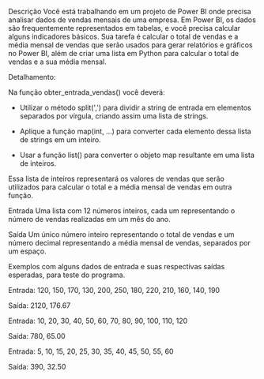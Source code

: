 Descrição
Você está trabalhando em um projeto de Power BI onde precisa analisar dados de vendas mensais de uma empresa. 
Em Power BI, os dados são frequentemente representados em tabelas, e você precisa calcular alguns indicadores básicos. 
Sua tarefa é calcular o total de vendas e a média mensal de vendas que serão usados para gerar relatórios e gráficos no Power BI, além de criar uma lista em Python para calcular o total de vendas e a sua média mensal.

Detalhamento:

Na função obter_entrada_vendas() você deverá:

* Utilizar o método split(',') para dividir a string de entrada em elementos separados por vírgula, criando assim uma lista de strings.

* Aplique a função map(int, ...) para converter cada elemento dessa lista de strings em um inteiro.

* Usar a função list() para converter o objeto map resultante em uma lista de inteiros.

Essa lista de inteiros representará os valores de vendas que serão utilizados para calcular o total e a média mensal de vendas em outra função.

Entrada
Uma lista com 12 números inteiros, cada um representando o número de vendas realizadas em um mês do ano.

Saída
Um único número inteiro representando o total de vendas e um número decimal representando a média mensal de vendas, separados por um espaço.

Exemplos com alguns dados de entrada e suas respectivas saídas esperadas, para teste do programa.

Entrada: 120, 150, 170, 130, 200, 250, 180, 220, 210, 160, 140, 190

Saída: 2120, 176.67

Entrada: 10, 20, 30, 40, 50, 60, 70, 80, 90, 100, 110, 120

Saída: 780, 65.00

Entrada: 5, 10, 15, 20, 25, 30, 35, 40, 45, 50, 55, 60

Saída: 390, 32.50
